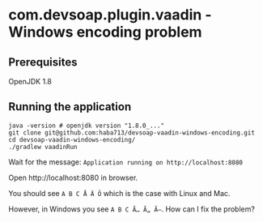 # com.devsoap.plugin.vaadin - Windows encoding problem

## Prerequisites

OpenJDK 1.8

## Running the application

```
java -version # openjdk version "1.8.0_..."
git clone git@github.com:haba713/devsoap-vaadin-windows-encoding.git
cd devsoap-vaadin-windows-encoding/
./gradlew vaadinRun
```

Wait for the message: `Application running on http://localhost:8080`

Open http://localhost:8080 in browser. 

You should see `A B C Å Ä Ö` which is the case with Linux and Mac.

However, in Windows you see `A B C Ã… Ã„ Ã–`. How can I fix the problem?

